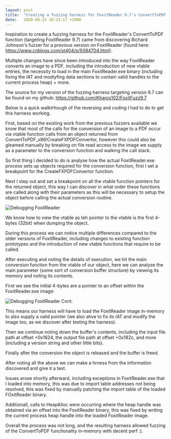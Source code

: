 ```yaml
---
layout: post
title:  "Creating a fuzzing harness for FoxitReader 9.7's ConvertToPDF Functionality"
date:   2020-08-22 20:15:17 +1000
---
```

Inspiration to create a fuzzing harness for the FoxitReader's ConvertToPDF function (targeting FoxitReader 9.7) came from discovering Richard Johnson's fuzzer for a previous version on FoxitReader (found here: https://www.cnblogs.com/st404/p/9384704.html).

Multiple changes have since been introduced into the way FoxitReader converts an image to a PDF, including the introduction of new vtable entries, the necessity to load in the main FoxitReader.exe binary (including fixing the IAT and modiyfing data sections to contain valid handles to the current process heap) + more.

The source for my version of the fuzzing harness targeting version 9.7 can be found on my github: https://github.com/Kharos102/FoxitFuzz9.7

Below is a quick walktrhough of the reversing and coding I had to do to get this harness working.

First, based on the existing work from the previous fuzzers available we know that most of the calls for the conversion of an image to a PDF occur via vtable function calls from an object returned from ConvertToPDF_x86!CreateFXPDFConvertor, however this could also be gleamed manually by breaking on file read access to the image we supply as a parameter to the conversion function and walking the call stack.

So first thing I decided to do is analyse how the actual FoxitReader.exe process sets up objects required for the conversion function, first I set a breakpoint for the CreateFXPDFConvertor function.

Next I step out and set a breakpoint on all the vtable function pointers for the returned object, this way I can discover in what order these functions are called along with their parameters as this will be necessary to setup the object before calling the actual conversion routine.

![Debugging FoxitReader](/assets/FoxitFuzz/vtable_analysis.png)

We know how to view the vtable as teh pointer to the vtable is the first 4-bytes (32bit) when dumping the object.

During this process we can notice multiple differences compared to the older versions of FoxitReader, including changes to existing function prototypes and the introduction of new vtable functions that require to be called.

After executing and noting the details of execution, we hit the main conversion function from the vtable of our object, here we can analyse the main parameter (some sort of conversion buffer structure) by viewing its memory and noting its contents.

First we see the initial 4-bytes are a pointer to an offset within the FoxitReader.exe image:

![Debugging FoxitReader Cont.](/assets/FoxitFuzz/foxit_pointer_inbuf.png)

This means our harness will have to load the FoxitReader image in-memory to also supply a valid pointer (we also ahve to fix its IAT and modify the image too, as we discover after testing the harness).

Then we continue noting down the buffer's contents, including the input file path at offset +0x1624, the output file path at offset +0x182c, and more (including a version string and other little bits).

Finally after the conversion the object is released and the buffer is freed.

After noting all the above we can make a hrness from the information discovered and give it a test.

Issues arose shortly afterward, including exceptions in FoxitReader.exe that I loaded into memory, this was due to import table addresses not being resolved, this was fixed by manually patching the import table of the loaded FOxitReader binary.

Additionall, calls to HeapAlloc were occurring where the heap handle was obtained via an offset into the FoxitReader binary, this was fixed by writing the current process heap handle into the loaded FoxitReader image.

Overall the process was not long, and the resulting harness allowed fuzzing of the ConvertToPDF functionality in-memory with decent perf :).
